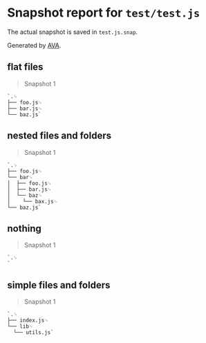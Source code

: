 # Snapshot report for `test/test.js`

The actual snapshot is saved in `test.js.snap`.

Generated by [AVA](https://ava.li).

## flat files

> Snapshot 1

    `.␊
    ├── foo.js␊
    ├── bar.js␊
    └── baz.js`

## nested files and folders

> Snapshot 1

    `.␊
    ├── foo.js␊
    └── bar␊
    │  ├── foo.js␊
    │  ├── bar.js␊
    │  └── baz␊
    │    └── bax.js␊
    └── baz.js`

## nothing

> Snapshot 1

    `.␊
    `

## simple files and folders

> Snapshot 1

    `.␊
    ├── index.js␊
    └── lib␊
      └── utils.js`
